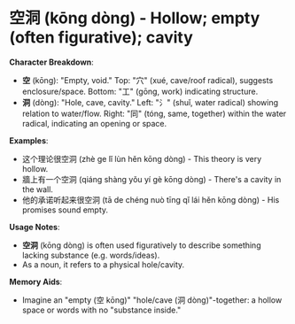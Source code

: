 # **空洞 (kōng dòng) - Hollow; empty (often figurative); cavity**

**Character Breakdown**:  
- **空** (kōng): "Empty, void." Top: "穴" (xué, cave/roof radical), suggests enclosure/space. Bottom: "工" (gōng, work) indicating structure.  
- **洞** (dòng): "Hole, cave, cavity." Left: "氵" (shuǐ, water radical) showing relation to water/flow. Right: "同" (tóng, same, together) within the water radical, indicating an opening or space.

**Examples**:  
- 这个理论很空洞 (zhè ge lǐ lùn hěn kōng dòng) - This theory is very hollow.  
- 牆上有一个空洞 (qiáng shàng yǒu yí gè kōng dòng) - There's a cavity in the wall.  
- 他的承诺听起来很空洞 (tā de chéng nuò tīng qǐ lái hěn kōng dòng) - His promises sound empty.

**Usage Notes**:  
- **空洞** (kōng dòng) is often used figuratively to describe something lacking substance (e.g. words/ideas).  
- As a noun, it refers to a physical hole/cavity.

**Memory Aids**:  
- Imagine an "empty (空 kōng)" "hole/cave (洞 dòng)"-together: a hollow space or words with no "substance inside."